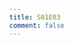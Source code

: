 ```yaml
---
title: S01E03
comment: false
---
```


<NotionVideo block_id="7d656b14-0a9c-44c4-b987-bcf4bb6dea47" />